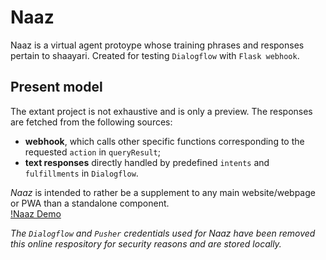# Naaz
Naaz is a virtual agent protoype whose training phrases and responses pertain to shaayari. Created for testing `Dialogflow` with `Flask webhook`.

## Present model
The extant project is not exhaustive and is only a preview. The responses are fetched from the following sources:
* **webhook**, which calls other specific functions corresponding to the requested `action` in `queryResult`;
* **text responses** directly handled by predefined `intents` and `fulfillments` in `Dialogflow`.

*Naaz* is intended to rather be a supplement to any main website/webpage or PWA than a standalone component. <br>
 [!Naaz Demo](https://github.com/nidheekamble/Naaz/blob/master/NaazPreview.gif)

*The `Dialogflow` and `Pusher` credentials used for Naaz have been removed this online respository for security reasons and are stored locally.*
